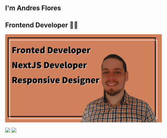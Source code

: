 ## I'm Andres Flores 
## Frontend Developer 👨‍💻

![Header.png](https://raw.githubusercontent.com/AndyFlow28/AndyFlow28/main/header.png)

[![](https://img.shields.io/badge/LinkedIn-ashrafkm-blue)](https://www.linkedin.com/in/andresjfloresg/)
[![](https://img.shields.io/badge/Gmail-ashrafkm010%40gmail.com-red)](mailto:joseguerreroaf@gmail.com)
<!--
**Andyflow28/AndyFlow28** is a ✨ _special_ ✨ repository because its `README.md` (this file) appears on your GitHub profile.

Here are some ideas to get you started:

- 🔭 I’m currently working on ...
- 🌱 I’m currently learning ...
- 👯 I’m looking to collaborate on ...
- 🤔 I’m looking for help with ...
- 💬 Ask me about ...
- 📫 How to reach me: ...
- 😄 Pronouns: ...
- ⚡ Fun fact: ...
-->

